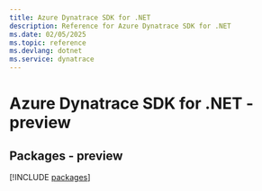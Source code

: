 ```yaml
---
title: Azure Dynatrace SDK for .NET
description: Reference for Azure Dynatrace SDK for .NET
ms.date: 02/05/2025
ms.topic: reference
ms.devlang: dotnet
ms.service: dynatrace
---
```

# Azure Dynatrace SDK for .NET - preview
## Packages - preview
[!INCLUDE [packages](dynatrace-index.md)]